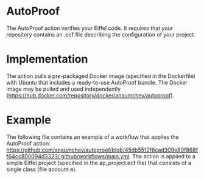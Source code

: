 # AutoProof
The AutoProof action verifies your Eiffel code.
It requires that your repository contains an .ecf file describing the configuration of your project.

# Implementation
The action pulls a pre-packaged Docker image (specified in the Dockerfile) with Ubuntu that includes a ready-to-use AutoProof bundle.
The Docker image may be pulled and used independently (https://hub.docker.com/repository/docker/anaumchev/autoproof).

# Example
The following file contains an example of a workflow that applies the AutoProof action: https://github.com/anaumchev/autoproof/blob/45db5512f6cad309e80f868ff64cc800094d3323/.github/workflows/main.yml.
The action is applied to a simple Eiffel project (specified in the ap_project.ecf file) that consists of a single class (file account.e).
